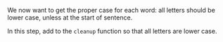 We now want to get the proper case for each word: all letters should be lower case, 
unless at the start of sentence.

In this step, add to the `cleanup` function so that all letters are lower case.